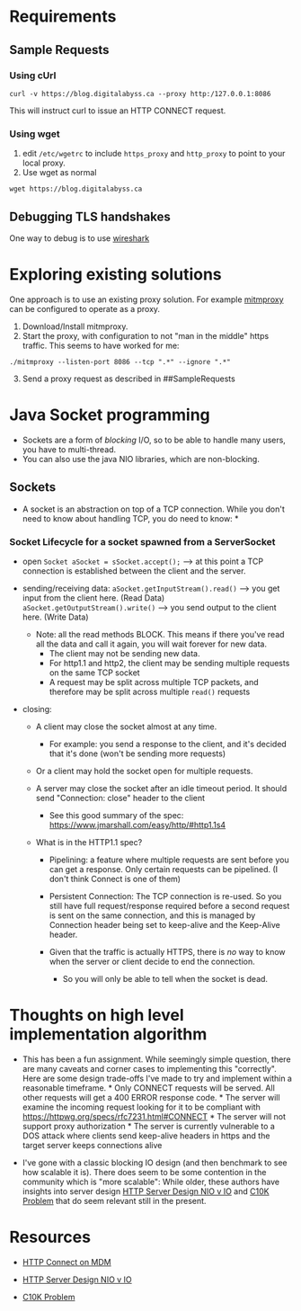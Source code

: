 # Requirements


## Sample Requests

### Using cUrl

```
curl -v https://blog.digitalabyss.ca --proxy http:/127.0.0.1:8086
```
This will instruct curl to issue an HTTP CONNECT request.

### Using wget

1. edit `/etc/wgetrc` to include `https_proxy` and `http_proxy` to point to your local proxy.
2. Use wget as normal

```
wget https://blog.digitalabyss.ca
```

## Debugging TLS handshakes

One way to debug is to use [wireshark](https://www.wireshark.org/)


# Exploring existing solutions

One approach is to use an existing proxy solution.  For example [mitmproxy](https://mitmproxy.org/) can be configured to operate as a proxy.

1. Download/Install mitmproxy.
2. Start the proxy, with configuration to not "man in the middle" https traffic. This seems to have worked for me:
```
./mitmproxy --listen-port 8086 --tcp ".*" --ignore ".*"
```
3.  Send a proxy request as described in ##SampleRequests


# Java Socket programming

* Sockets are a form of *blocking* I/O, so to be able to handle many users, you have to multi-thread.
* You can also use the java NIO libraries, which are non-blocking.

## Sockets

* A socket is an abstraction on top of a TCP connection.  While you don't need to know about handling TCP, you do need to know:
    *

### Socket Lifecycle for a socket spawned from a ServerSocket

* open `Socket aSocket = sSocket.accept();` --> at this point a TCP connection is established between the client and the server.
* sending/receiving data:
    `aSocket.getInputStream().read()` --> you get input from the client here.  (Read Data)
    `aSocket.getOutputStream().write()` --> you send output to the client here. (Write Data)
    * Note: all the read methods BLOCK. This means if there you've read all the data and call it again, you will wait forever for new data.
        * The client may not be sending new data.
        * For http1.1 and http2, the client may be sending multiple requests on the same TCP socket
        * A request may be split across multiple TCP packets, and therefore may be split across multiple `read()` requests

* closing:
    * A client may close the socket almost at any time.
        * For example: you send a response to the client, and it's decided that it's done (won't be sending more requests)
    * Or a client may hold the socket open for multiple requests.

    * A server may close the socket after an idle timeout period.  It should send "Connection: close" header to the client
        * See this good summary of the spec: https://www.jmarshall.com/easy/http/#http1.1s4

    * What is in the HTTP1.1 spec?
        * Pipelining: a feature where multiple requests are sent before you can get a response.  Only certain requests can be pipelined. (I don't think Connect is one of them)
        * Persistent Connection:  The TCP connection is re-used.  So you still have full request/response required before a second request is sent on the same connection, and this is managed by Connection header being set to keep-alive  and the Keep-Alive header.
        
        * Given that the traffic is actually HTTPS, there is *no* way to know when the server or client decide to end the connection.
            * So you will only be able to tell when the socket is dead.

# Thoughts on high level implementation algorithm

* This has been a fun assignment.  While seemingly simple question, there are many caveats and corner cases to implementing this "correctly".  Here are some design trade-offs I've made to try and implement within a reasonable timeframe.
        * Only CONNECT requests will be served.  All other requests will get a 400 ERROR response code.
        * The server will examine the incoming request looking for it to be compliant with https://httpwg.org/specs/rfc7231.html#CONNECT
        * The server will not support proxy authorization
        * The server is currently vulnerable to a DOS attack where clients send keep-alive headers in https and the target server keeps connections alive

* I've gone with a classic blocking IO design (and then benchmark to see how scalable it is). There does seem to be some contention in the community which is "more scalable":  While older, these authors have insights into server design [HTTP Server Design NIO v IO](http://beefchunk.com/documentation/network/programming/tymaPaulMultithreaded.pdf) and [C10K Problem](http://www.kegel.com/c10k.html#top) that do seem relevant still in the present.






# Resources

* [HTTP Connect on MDM](https://developer.mozilla.org/en-US/docs/Web/HTTP/Methods/CONNECT)

* [HTTP Server Design NIO v IO](http://beefchunk.com/documentation/network/programming/tymaPaulMultithreaded.pdf)
* [C10K Problem](http://www.kegel.com/c10k.html#top)